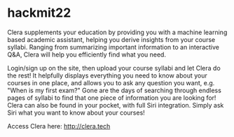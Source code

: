 # hackmit22


Clera supplements your education by providing you with a machine learning based academic assistant, helping you derive insights from your course syllabi. Ranging from summarizing important information to an interactive Q&A, Clera will help you efficiently find what you need. 

Login/sign up on the site, then upload your course syllabi and let Clera do the rest! It helpfully displays everything you need to know about your courses in one place, and allows you to ask any question you want, e.g. "When is my first exam?" Gone are the days of searching through endless pages of syllabi to find that one piece of information you are looking for! Clera can also be found in your pocket, with full Siri integration. Simply ask Siri what you want to know about your courses!

Access Clera here: http://clera.tech
